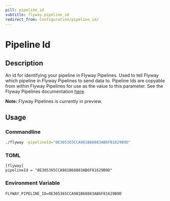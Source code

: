 ```yaml
---
pill: pipeline_id
subtitle: flyway.pipeline_id
redirect_from: Configuration/pipeline_id/
---
```


# Pipeline Id

## Description

An id for identifying your pipeline in Flyway Pipelines. Used to tell Flyway which pipeline in Flyway Pipelines to send
data to. Pipeline Ids are copyable from within Flyway Pipelines for use as the value to this parameter. See the Flyway
Pipelines documentation [here](https://red-gate.com/flyway/pipelines/documentation).

**Note:** Flyway Pipelines is currently in
preview.

## Usage

### Commandline
```bash
./flyway -pipelineId="0E305365CCA981B68883AB6F81629B9D"
```

### TOML
```properties
[flyway]
pipelineId = "0E305365CCA981B68883AB6F81629B9D"
```

### Environment Variable
```properties
FLYWAY_PIPELINE_ID=0E305365CCA981B68883AB6F81629B9D
```
